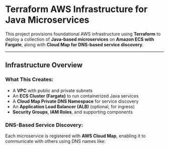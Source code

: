 # Terraform AWS Infrastructure for Java Microservices

This project provisions foundational AWS infrastructure using **Terraform** to deploy a collection of **Java-based microservices** on **Amazon ECS with Fargate**, along with **Cloud Map for DNS-based service discovery**.

---

## Infrastructure Overview

### What This Creates:
- A **VPC** with public and private subnets
- An **ECS Cluster (Fargate)** to run containerized Java services
- A **Cloud Map Private DNS Namespace** for service discovery
- An **Application Load Balancer (ALB)** (optional, for ingress)
- **Security Groups**, **IAM Roles**, and supporting components

### DNS-Based Service Discovery:
Each microservice is registered with **AWS Cloud Map**, enabling it to communicate with others using DNS names like:

